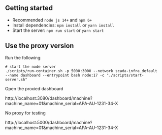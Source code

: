 ## Getting started

- Recommended `node js 14+` and `npm 6+`
- Install dependencies: `npm install` or `yarn install`
- Start the server: `npm run start` or `yarn start`

## Use the proxy version

Run the following

```
# start the node server
./scripts/run-container.sh -p 5000:3000 --network scada-infra_default --name dashboard --entrypoint bash node:17 -c "./scripts/start-server.sh"
```

Open the proxied dashboard

http://localhost:3080/dashboard/machine?machine_name=01&machine_serial=APA-AU-1231-34-X

No proxy for testing

http://localhost:5000/dashboard/machine?machine_name=01&machine_serial=APA-AU-1231-34-X
